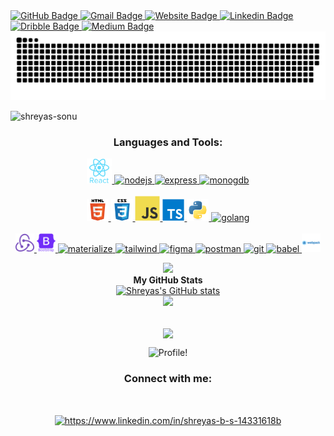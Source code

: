 <a href="https://github.com/Shreyas-sonu" title="Don't think me as stupid just because i am givng github link inside github (that is to increase profile view counts...😜)" target="_blank">
  <img src="https://img.shields.io/badge/-@Shreyas--sonu-%23181717?style=flat&logo=github" alt="GitHub Badge">
</a>
<a href="mailto:sonureigns007@gmail.com" target="_blank">
  <img src="https://img.shields.io/badge/-sonureigns007@gmail.com-c14438?style=flat&logo=Gmail&logoColor=white&link=mailto:sonureigns007@gmail.com" alt="Gmail Badge">
</a>

<a href="https://shreyas-sonu.github.io/portfolio/" target="new">
  <img src="https://img.shields.io/website?color=0ab9e6&style=flat&logo=Internet&up_message=Portfolio&url=https://shreyas-sonu.github.io/portfolio/" alt="Website Badge">
</a>

<a href="https://www.linkedin.com/in/shreyas-b-s-14331618b" target="_blank">
  <img src="https://img.shields.io/badge/-@shreyasBS-blue?style=flat&logo=Linkedin&logoColor=white&link=https://www.linkedin.com/in/shreyas-b-s-14331618b" alt="Linkedin Badge">
</a>

<a href="https://dribbble.com/shreyas-sonu" target="_blank">
  <img src="https://img.shields.io/badge/-shreyas--sonu-E64785?style=flat&logo=dribbble&logoColor=white&link=https://www.linkedin.com/in/shreyas-b-s-14331618b" alt="Dribble Badge">
</a>

<a href="https://medium.com/@shreyas-sonu" target="_blank">
  <img src="https://img.shields.io/badge/-@shreyas--sonu-080808?style=flat&logo=medium&logoColor=white&link=https://www.linkedin.com/in/shreyas-b-s-14331618b" alt="Medium Badge">
</a>
<picture>
 <source media="(prefers-color-scheme: dark)" srcset="./snake-dark.svg">
 <img alt="snake!" src="./snake.svg">
</picture>

<p align="left"> <img src="https://komarev.com/ghpvc/?username=shreyas-sonu&label=Profile%20views&color=0e75b6&style=flat" alt="shreyas-sonu" /> </p>

<h3 align="center">Languages and Tools:</h3>
<p align="center">
  <a href="https://reactjs.org/" target="_blank" rel="noreferrer">
    <img
      src="https://raw.githubusercontent.com/devicons/devicon/master/icons/react/react-original-wordmark.svg"
      alt="react"
      width="40"
      height="40"
    />
  </a> 
    <a href="https://nodejs.org/en" target="_blank" rel="noreferrer">
    <img
      src="https://www.vectorlogo.zone/logos/nodejs/nodejs-ar21.svg"
      alt="nodejs"
      width="55"
      height="40"
    />
  </a> 
    <a href="https://expressjs.com/" target="_blank" rel="noreferrer">
    <img
      src="https://www.vectorlogo.zone/logos/expressjs/expressjs-ar21.svg"
      alt="express"
      width="55"
      height="40"
    />
  </a> 
    <a href="https://www.mongodb.com/" target="_blank" rel="noreferrer">
    <img
      src="https://www.vectorlogo.zone/logos/mongodb/mongodb-ar21.svg"
      alt="monogdb"
      width="55"
      height="40"
    />
  </a>
  <br />
  <br />
  <a href="https://www.w3.org/html/" target="_blank" rel="noreferrer">
    <img
      src="https://raw.githubusercontent.com/devicons/devicon/master/icons/html5/html5-original-wordmark.svg"
      alt="html5"
      width="35"
      height="35"
    />
  </a>
        <a href="https://www.w3schools.com/css/" target="_blank" rel="noreferrer">
    <img
      src="https://raw.githubusercontent.com/devicons/devicon/master/icons/css3/css3-original-wordmark.svg"
      alt="css3"
      width="35"
      height="35"
    />
  </a>
    <a
    href="https://developer.mozilla.org/en-US/docs/Web/JavaScript"
    target="_blank"
    rel="noreferrer"
  >
    <img
      src="https://raw.githubusercontent.com/devicons/devicon/master/icons/javascript/javascript-original.svg"
      alt="javascript"
      width="40"
      height="40"
    />
  </a>
      <a href="https://www.typescriptlang.org/" target="_blank" rel="noreferrer">
    <img
      src="https://raw.githubusercontent.com/devicons/devicon/master/icons/typescript/typescript-original.svg"
      alt="typescript"
      width="35"
      height="35"
    />
  </a>
    <a href="https://www.python.org" target="_blank" rel="noreferrer">
    <img
      src="https://raw.githubusercontent.com/devicons/devicon/master/icons/python/python-original.svg"
      alt="python"
      width="35"
      height="35"
    />
  </a>
    <a href="https://go.dev/" target="_blank" rel="noreferrer">
    <img
      src="https://www.vectorlogo.zone/logos/golang/golang-official.svg"
      alt="golang"
      width="35"
      height="35"
    />
  </a>
  <br />
  <br />
    <a href="https://redux.js.org" target="_blank" rel="noreferrer">
    <img
      src="https://raw.githubusercontent.com/devicons/devicon/master/icons/redux/redux-original.svg"
      alt="redux"
      width="30"
      height="30"
    />
  </a>
    <a href="https://getbootstrap.com" target="_blank" rel="noreferrer">
    <img
      src="https://raw.githubusercontent.com/devicons/devicon/master/icons/bootstrap/bootstrap-plain-wordmark.svg"
      alt="bootstrap"
      width="30"
      height="30"
    />
  </a>
  <a href="https://mui.com/" target="_blank" rel="noreferrer">
    <img
      src="https://mui.com/static/logo.png"
      alt="materialize"
      width="30"
      height="30"
    />
  </a>
  <a href="https://tailwindcss.com/" target="_blank" rel="noreferrer">
    <img
      src="https://www.vectorlogo.zone/logos/tailwindcss/tailwindcss-icon.svg"
      alt="tailwind"
      width="30"
      height="30"
    />
  </a>
    <a href="https://www.figma.com/" target="_blank" rel="noreferrer">
    <img
      src="https://www.vectorlogo.zone/logos/figma/figma-icon.svg"
      alt="figma"
      width="30"
      height="30"
    />
  </a>
  <a href="https://postman.com" target="_blank" rel="noreferrer">
    <img
      src="https://www.vectorlogo.zone/logos/getpostman/getpostman-icon.svg"
      alt="postman"
      width="30"
      height="30"
    />
  </a>
  <a href="https://git-scm.com/" target="_blank" rel="noreferrer">
    <img
      src="https://www.vectorlogo.zone/logos/git-scm/git-scm-icon.svg"
      alt="git"
      width="30"
      height="30"
    />
  </a>
  <a href="https://babeljs.io/" target="_blank" rel="noreferrer">
    <img
      src="https://www.vectorlogo.zone/logos/babeljs/babeljs-icon.svg"
      alt="babel"
      width="30"
      height="30"
    />
  </a>
  <a href="https://webpack.js.org" target="_blank" rel="noreferrer">
    <img
      src="https://raw.githubusercontent.com/devicons/devicon/d00d0969292a6569d45b06d3f350f463a0107b0d/icons/webpack/webpack-original-wordmark.svg"
      alt="webpack"
      width="30"
      height="30"
    />
  </a>
</p>
<div align="center">
  <picture>
  <source
    srcset="https://github-readme-stats.vercel.app/api/top-langs/?username=shreyas-sonu&layout=compact&theme=dark&langs_count=8"
    media="(prefers-color-scheme: dark)"
  />
  <source
    srcset="https://github-readme-stats.vercel.app/api/top-langs/?username=shreyas-sonu&layout=compact&theme=light&langs_count=8"
    media="(prefers-color-scheme: light), (prefers-color-scheme: no-preference)"
  />
  <img src="https://github-readme-stats.vercel.app/api?username=anuraghazra&show_icons=true" />
</picture>
<br><b>My GitHub Stats</b><br>
<a href="http://www.github.com/Shreyas-sonu">
  <img src="https://github-readme-stats.vercel.app/api?username=Shreyas-sonu&show_icons=true&hide=issues&count_private=true&title_color=0891b2&text_color=ffffff&icon_color=0891b2&bg_color=1c1917&hide_border=true" alt="Shreyas's GitHub stats" />
</a>
<br>
<a href="http://www.github.com/Shreyas-sonu">
  <img src="https://github-readme-streak-stats.herokuapp.com/?user=Shreyas-sonu&stroke=ffffff&background=1c1917&ring=0891b2&fire=0891b2&currStreakNum=ffffff&currStreakLabel=0891b2&sideNums=ffffff&sideLabels=ffffff&dates=ffffff&hide_border=true" />
</a>
</div>
<br>
<p align="center" style="text-align: center;">
  <a href="https://github.com/Shreyas-sonu"">
   <img
     width="400px"
     align="center"
     src="https://github-profile-trophy.vercel.app/?username=Shreyas-sonu&theme=dracula&title=Organizations,Commit,PullRequest,Issue,Stars,Repositories,MultiLanguage&column=3&margin-w=15&margin-h=15" 
    />
 </a>
</p>
<p align="center" style="text-align: center;">
  <picture>
    <source media="(prefers-color-scheme: dark)" srcset="./profile-3d-contrib/profile-night-view.svg">
    <img alt="Profile!" src="./profile-3d-contrib/profile--season.svg">
  </picture>
</p>
<h3 align="center">Connect with me:</h3><br>
<p align="center">
<a href="https://linkedin.com/in/https://www.linkedin.com/in/shreyas-b-s-14331618b" target="blank"><img align="center" src="https://raw.githubusercontent.com/rahuldkjain/github-profile-readme-generator/master/src/images/icons/Social/linked-in-alt.svg" alt="https://www.linkedin.com/in/shreyas-b-s-14331618b" height="30" width="40" /></a>
</p>
